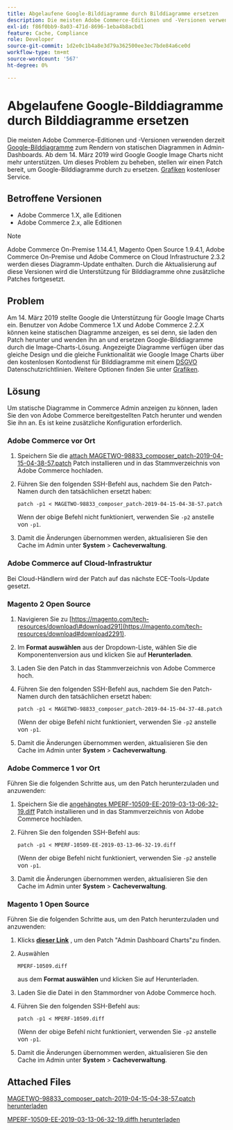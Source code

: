 ```yaml
---
title: Abgelaufene Google-Bilddiagramme durch Bilddiagramme ersetzen
description: Die meisten Adobe Commerce-Editionen und -Versionen verwenden derzeit [Google Image Charts](https://developers.google.com/chart/image/) zum Rendern statischer Diagramme in Admin-Dashboards. Ab dem 14. März 2019 wird Google Google Image Charts nicht mehr unterstützen. Um dieses Problem zu beheben, stellen wir einen Patch bereit, um Google Image Charts durch [Image-Charts](https://www.image-charts.com/) kostenlosen Service zu ersetzen.
exl-id: f86f0bb9-8a03-471d-8696-1eba4b8acbd1
feature: Cache, Compliance
role: Developer
source-git-commit: 1d2e0c1b4a8e3d79a362500ee3ec7bde84a6ce0d
workflow-type: tm+mt
source-wordcount: '567'
ht-degree: 0%

---
```


# Abgelaufene Google-Bilddiagramme durch Bilddiagramme ersetzen

Die meisten Adobe Commerce-Editionen und -Versionen verwenden derzeit [Google-Bilddiagramme](https://developers.google.com/chart/image/) zum Rendern von statischen Diagrammen in Admin-Dashboards. Ab dem 14. März 2019 wird Google Google Image Charts nicht mehr unterstützen. Um dieses Problem zu beheben, stellen wir einen Patch bereit, um Google-Bilddiagramme durch zu ersetzen. [Grafiken](https://www.image-charts.com/) kostenloser Service.

## Betroffene Versionen

* Adobe Commerce 1.X, alle Editionen
* Adobe Commerce 2.x, alle Editionen

>[!NOTE]
>
>Adobe Commerce On-Premise 1.14.4.1, Magento Open Source 1.9.4.1, Adobe Commerce On-Premise und Adobe Commerce on Cloud Infrastructure 2.3.2 werden dieses Diagramm-Update enthalten. Durch die Aktualisierung auf diese Versionen wird die Unterstützung für Bilddiagramme ohne zusätzliche Patches fortgesetzt.

## Problem

Am 14. März 2019 stellte Google die Unterstützung für Google Image Charts ein. Benutzer von Adobe Commerce 1.X und Adobe Commerce 2.2.X können keine statischen Diagramme anzeigen, es sei denn, sie laden den Patch herunter und wenden ihn an und ersetzen Google-Bilddiagramme durch die Image-Charts-Lösung. Angezeigte Diagramme verfügen über das gleiche Design und die gleiche Funktionalität wie Google Image Charts über den kostenlosen Kontodienst für Bilddiagramme mit einem [DSGVO](https://www.image-charts.com/data-processing-addendum.html) Datenschutzrichtlinien. Weitere Optionen finden Sie unter [Grafiken](https://www.image-charts.com/).

## Lösung

Um statische Diagramme in Commerce Admin anzeigen zu können, laden Sie den von Adobe Commerce bereitgestellten Patch herunter und wenden Sie ihn an. Es ist keine zusätzliche Konfiguration erforderlich.

### Adobe Commerce vor Ort

1. Speichern Sie die [attach MAGETWO-98833\_composer\_patch-2019-04-15-04-38-57.patch](assets/MAGETWO-98833_composer_patch-2019-04-15-04-38-57.patch.zip) Patch installieren und in das Stammverzeichnis von Adobe Commerce hochladen.
1. Führen Sie den folgenden SSH-Befehl aus, nachdem Sie den Patch-Namen durch den tatsächlichen ersetzt haben:

   ```git
   patch -p1 < MAGETWO-98833_composer_patch-2019-04-15-04-38-57.patch
   ```

   Wenn der obige Befehl nicht funktioniert, verwenden Sie `-p2` anstelle von `-p1`.

1. Damit die Änderungen übernommen werden, aktualisieren Sie den Cache im Admin unter **System** > **Cacheverwaltung**.

### Adobe Commerce auf Cloud-Infrastruktur

Bei Cloud-Händlern wird der Patch auf das nächste ECE-Tools-Update gesetzt.

### Magento 2 Open Source

1. Navigieren Sie zu [https://magento.com/tech-resources/download\#download291](https://magento.com/tech-resources/download#download2291).
1. Im **Format auswählen** aus der Dropdown-Liste, wählen Sie die Komponentenversion aus und klicken Sie auf **Herunterladen**.
1. Laden Sie den Patch in das Stammverzeichnis von Adobe Commerce hoch.
1. Führen Sie den folgenden SSH-Befehl aus, nachdem Sie den Patch-Namen durch den tatsächlichen ersetzt haben:

   ```git
   patch -p1 < MAGETWO-98833_composer_patch-2019-04-15-04-37-48.patch
   ```

   (Wenn der obige Befehl nicht funktioniert, verwenden Sie `-p2` anstelle von `-p1`.

1. Damit die Änderungen übernommen werden, aktualisieren Sie den Cache im Admin unter **System** > **Cacheverwaltung**.

### Adobe Commerce 1 vor Ort

Führen Sie die folgenden Schritte aus, um den Patch herunterzuladen und anzuwenden:

1. Speichern Sie die [angehängtes MPERF-10509-EE-2019-03-13-06-32-19.diff](assets/MPERF-10509-EE-2019-03-13-06-32-19.diff.zip) Patch installieren und in das Stammverzeichnis von Adobe Commerce hochladen.
1. Führen Sie den folgenden SSH-Befehl aus:

   ```git
   patch -p1 < MPERF-10509-EE-2019-03-13-06-32-19.diff
   ```

   (Wenn der obige Befehl nicht funktioniert, verwenden Sie `-p2` anstelle von `-p1`.

1. Damit die Änderungen übernommen werden, aktualisieren Sie den Cache im Admin unter **System** > **Cacheverwaltung**.

### Magento 1 Open Source

Führen Sie die folgenden Schritte aus, um den Patch herunterzuladen und anzuwenden:

1. Klicks [**dieser Link**](https://magento.com/tech-resources/download#download2283) , um den Patch &quot;Admin Dashboard Charts&quot;zu finden.
1. Auswählen

   ```git
   MPERF-10509.diff
   ```

   aus dem **Format auswählen** und klicken Sie auf Herunterladen.

1. Laden Sie die Datei in den Stammordner von Adobe Commerce hoch.
1. Führen Sie den folgenden SSH-Befehl aus:

   ```git
   patch -p1 < MPERF-10509.diff
   ```

   (Wenn der obige Befehl nicht funktioniert, verwenden Sie `-p2` anstelle von `-p1`.

1. Damit die Änderungen übernommen werden, aktualisieren Sie den Cache im Admin unter **System** > **Cacheverwaltung**.

## Attached Files

[MAGETWO-98833_composer_patch-2019-04-15-04-38-57.patch herunterladen](assets/MAGETWO-98833_composer_patch-2019-04-15-04-38-57.patch)

[MPERF-10509-EE-2019-03-13-06-32-19.diffh herunterladen](assets/MPERF-10509-EE-2019-03-13-06-32-19.diff)
